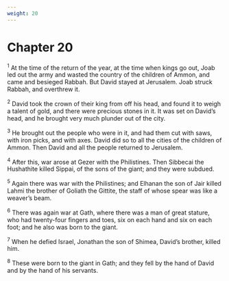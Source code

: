 ```yaml
---
weight: 20
---
```


# Chapter 20

<sup>1</sup> At the time of the return of the year, at the time when kings go out, Joab led out the army and wasted the country of the children of Ammon, and came and besieged Rabbah. But David stayed at Jerusalem. Joab struck Rabbah, and overthrew it. 

<sup>2</sup> David took the crown of their king from off his head, and found it to weigh a talent of gold, and there were precious stones in it. It was set on David’s head, and he brought very much plunder out of the city. 

<sup>3</sup> He brought out the people who were in it, and had them cut with saws, with iron picks, and with axes. David did so to all the cities of the children of Ammon. Then David and all the people returned to Jerusalem. 

<sup>4</sup> After this, war arose at Gezer with the Philistines. Then Sibbecai the Hushathite killed Sippai, of the sons of the giant; and they were subdued. 

<sup>5</sup> Again there was war with the Philistines; and Elhanan the son of Jair killed Lahmi the brother of Goliath the Gittite, the staff of whose spear was like a weaver’s beam. 

<sup>6</sup> There was again war at Gath, where there was a man of great stature, who had twenty-four fingers and toes, six on each hand and six on each foot; and he also was born to the giant. 

<sup>7</sup> When he defied Israel, Jonathan the son of Shimea, David’s brother, killed him. 

<sup>8</sup> These were born to the giant in Gath; and they fell by the hand of David and by the hand of his servants. 


